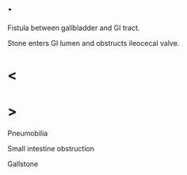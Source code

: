 # .

Fistula between gallbladder and GI tract.

Stone enters GI lumen and obstructs ileocecal valve.

# <

# >

Pneumobilia

Small intestine obstruction

Gallstone

